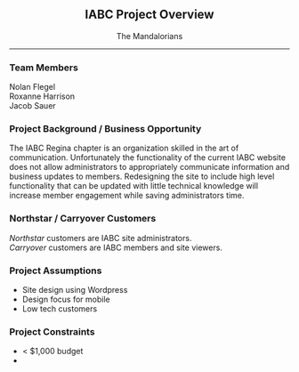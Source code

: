 <h2 align="center">IABC Project Overview</h2>
<p align="center">The Mandalorians</p>

---
### Team Members
Nolan Flegel  
Roxanne Harrison  
Jacob Sauer  

### Project Background / Business Opportunity
The IABC Regina chapter is an organization skilled in the art of communication. Unfortunately the functionality of the current IABC website does not allow administrators to appropriately communicate information and business updates to members. Redesigning the site to include high level functionality that can be updated with little technical knowledge will increase member engagement while saving administrators time. 

### Northstar / Carryover Customers
*Northstar* customers are IABC site administrators.  
*Carryover* customers are IABC members and site viewers.

### Project Assumptions
- Site design using Wordpress
- Design focus for mobile
- Low tech customers

### Project Constraints
- < $1,000 budget
- 



